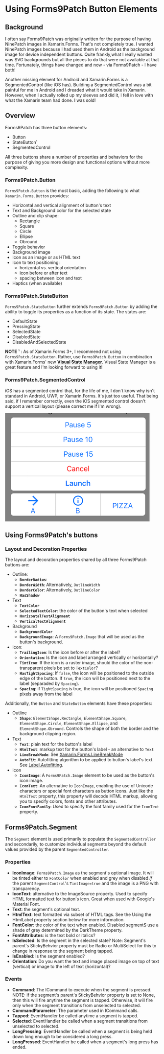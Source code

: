 # Using Forms9Patch Button Elements

## Background

I often say Forms9Patch was originally written for the purpose of having NinePatch images in Xamarin.Forms.  That's not completely true.  I wanted NinePatch images because I had used them in Android as the background image for device independent buttons.  Quite frankly,what I really wanted was SVG backgrounds but all the pieces to do that were not available at that time.  Fortunately, things have changed and now - via Forms9Patch - I have both!

Another missing element for Android and Xamarin.Forms is a SegmentedControl (like iOS has). Building a SegmentedControl was a bit painful for me in Android and I dreaded what it would take in Xamarin.  However, when I actually rolled up my sleeves and did it, I fell in love with what the Xamarin team had done.  I was sold!

## Overview

Forms9Patch has three button elements:

- Button
- StateButton¹
- SegmentedControl

All three buttons share a number of properties and behaviors for the purpose of giving you more design and functional options without more complexity.  

### Forms9Patch.Button

`Forms9Patch.Button` is the most basic, adding the following to what `Xamarin.Forms.Button` provides:

- Horizontal and vertical alignment of button's text
- Text and Background color for the selected state
- Outline and clip shape:
  - Rectangle
  - Square
  - Circle
  - Ellipse
  - Obround
- Toggle behavior
- Background image
- Icon as an image or as HTML text
- Icon to text positioning:
  - horizontal vs. vertical orientation
  - icon before or after text
  - spacing between icon and text
- Haptics (when available)

### Forms9Patch.StateButton

`Forms9Patch.StateButton` further extends `Forms9Patch.Button` by adding the ability to toggle its properties as a function of its state.  The states are:

- DefaultState
- PressingState
- SelectedState
- DisabledState
- DisabledAndSelectedState

**NOTE** ¹ : As of Xamarin.Forms 3+, I recommend not using `Forms9Patch.StateButton`.  Rather, use `Forms9Patch.Button` in combination with Xamarin.Forms' new [**Visual State Manager**](https://blog.xamarin.com/xamarin-forms-3-0-released/).  Visual State Manager is a great feature and I'm looking forward to using it!

### Forms9Patch.SegmentedControl

iOS has a segmented control that, for the life of me, I don't know why isn't standard in Android, UWP, or Xamarin.Forms.  It's just too useful.  That being said, if I remember correctly, even the iOS segmented control doesn't support a vertical layout (please correct me if I'm wrong).  

![SegmentedControl](images/Buttons/SegmentedControl.png)

## Using Forms9Patch's buttons

### Layout and Decoration Properties

The layout and decoration properties shared by all three Forms9Patch buttons are:

- Outline:
  - **`BorderRadius`**: 
  - **`BorderWidth`**:  Alternatively, `OutlineWidth`
  - **`BorderColor`**: Alternatively, `OutlineColor`
  - **`HasShadow`**
- Text
  - **`TextColor`**
  - **`SelectedTextColor`**: the color of the button's text when selected
  - **`HorizontalTextAlignment`**
  - **`VerticalTextAlignment`**
- Background
  - **`BackgroundColor`**
  - **`BackgroundImage`**: A `Forms9Patch.Image` that will be used as the button's background.
- Icon:
  - **`TrailingIcon`**: Is the icon before or after the label?
  - **`Orientation`**: Is the icon and label arranged vertically or horizontally?
  - **`TintIcon`**: If the icon is a raster image, should the color of the non-transparent pixels be set to `TextColor`?
  - **`HasTightSpacing`**: If `false`, the icon will be positioned to the outside edge of the button.  If `true`, the icon will be positioned next to the label (separaded by `Spacing`).
  - **`Spacing`**: if `TightSpacing` is true, the icon will be positioned `Spacing` pixels away from the label

Additionally, the `Button` and `StateButton` elements have these properties:

- Outline
  - **`Shape`**: `ElementShape.Rectangle`, `ElementShape.Square`, `ElementShape.Circle`, `ElementShape.Ellipse`, and `ElementShape.Obround`.  Controls the shape of both the border and the background clipping region.
- Text  
  - **`Text`**: plain text for the button's label
  - **`HtmlText`**: markup text for the button's label - an alternative to `Text`
  - **`LineBreakMode`**: See [Xamarin.Forms.LineBreakMode](https://docs.microsoft.com/en-us/dotnet/api/xamarin.forms.linebreakmode?view=xamarin-forms)
  - **`AutoFit`**: Autofitting algorithm to be applied to button's label's text.  See [Label.Autofitting](Label.md#Autofit-How-it-works).
- Icon  
  - **`IconImage`**: A `Forms9Patch.Image` element to be used as the button's icon image.
  - **`IconText`**: An alternative to `IconImage`, enabling the use of Unicode characters or special font characters as button icons.  Just like the `HtmlText` property, this property will decode HTML markup, allowing you to specify colors, fonts and other attributes.
  - **`IconFontFamily`**: Used to specify the font family used for the `IconText` property.

## Forms9Patch.Segment

The `Segment` element is used primarily to populate the `SegmentedController` and secondarily, to customize individual segments beyond the default values provided by the parent `SegmentedController`.

### Properties

- **IconImage**: `Forms9Patch.Image` as the segment's optional image.  It will be tinted either to `FontColor` when enabled and grey when disabled *if* the parent `SegmentControl`'s `TintImage=true` and the image is a PNG with transparency.
- **IconText**: alternative to the ImageSource property. Used to specify HTML formatted text for button's icon. Great when used with Google's Material Font.
- **Text**: the segment's optional text.
- **HtmlText**: text formatted via subset of HTML tags.  See the Using the HtmlLabel property section below for more information.
- **FontColor**: the color of the text when enabled.  Disabled segmentS use a shade of grey determined by the DarkTheme property.
- **FontAttributes**: is the text bold or italics?
- **IsSelected**: Is the segment in the selected state?  Note: Segment's parent's StickyBehvior property must be Radio or MultiSelect for this to change in response to the segment being tapped.
- **IsEnabled**: Is the segment enabled?
- **Orientation**: Do you want the text and image placed image on top of text (vertical) or image to the left of text (horizontal)?

### Events

- **Command**: The ICommand to execute when the segment is pressed.  NOTE: If the segment's parent's StickyBehvior property is set to None, then this will fire anytime the segment is tapped.  Otherwise, it will fire only when the segment transitions from unselected to selected.
- **CommandParameter**: The parameter used in ICommand calls.
- **Tapped**: EventHandler be called anytime a segment is tapped.
- **Selected**: EventHandler be called when a segment transitions from unselected to selected.
- **LongPressing**: EventHandler be called when a segment is being held down long enough to be considered a long press.
- **LongPressed**: EventHandler be called when a segment's long press has ended.

